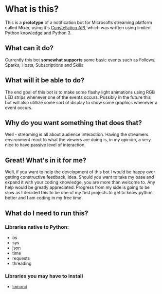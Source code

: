 # What is this?

This is a **prototype** of a notification bot for Microsofts streaming platform called Mixer, using it's [Constellation API](https://dev.mixer.com/reference/constellation/introduction), which was written using limited Python knowledge and Python 3.

## What can it do?

Currently this bot **somewhat supports** some basic events such as Follows, Sparks, Hosts, Subscriptions and Skills

## What will it be able to do?

The end goal of this bot is to make some flashy light animations using RGB LED strips whenever one of the events occurs. Possibly in the future this bot will also utillize some sort of display to show some graphics whenever a event occurs.

## Why do you want something that does that?

Well - streaming is all about audience interaction. Having the streamers environment react to what the viewers are doing is, in my opinion, a very nice to have passive level of interaction.

## Great! What's in it for me?

Well, if you want to help the development of this bot I would be happy over getting constructive feedback, idea. Should you want to take my base and expand it with your coding knowledge, you are more than welcome to. Any help would be greatly appreciated.
Progress from my side is going to be slow as I decided this to be one of my first projects to get to know python better and I am coding in my free time.

## What do I need to run this?

### Libraries native to Python:
- os
- sys
- json
- time
- requests
- threading

### Libraries you may have to install
- [lomond](https://pypi.org/project/lomond/)
